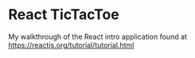 # React TicTacToe

My walkthrough of the React intro application found at https://reactjs.org/tutorial/tutorial.html
